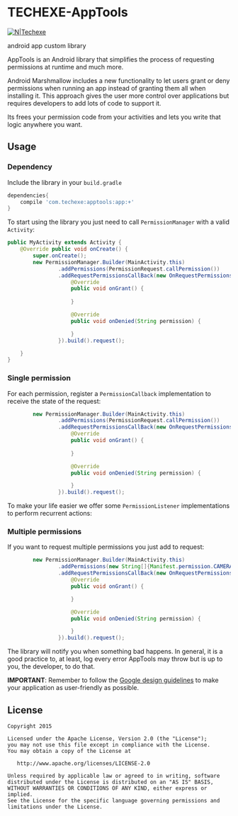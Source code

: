 # TECHEXE-AppTools

[![N|Techexe](http://res.cloudinary.com/techexe/image/upload/v1501927533/cooltext253949971058893_myrlcg.png)]()


android app custom library

AppTools is an Android library that simplifies the process of requesting permissions at runtime and much more.

Android Marshmallow includes a new functionality to let users grant or deny permissions when running an app instead of granting them all when installing it. This approach gives the user more control over applications but requires developers to add lots of code to support it.

Its frees your permission code from your activities and lets you write that logic anywhere you want.

Usage
-----

### Dependency

Include the library in your ``build.gradle``

```groovy
dependencies{
    compile 'com.techexe:apptools:app:+'
}
```


To start using the library you just need to call `PermissionManager` with a valid `Activity`:

```java
public MyActivity extends Activity {
	@Override public void onCreate() {
		super.onCreate();
        new PermissionManager.Builder(MainActivity.this)
                .addPermissions(PermissionRequest.callPermission())
                .addRequestPermissionsCallBack(new OnRequestPermissionsCallBack() {
                    @Override
                    public void onGrant() {
                        
                    }

                    @Override
                    public void onDenied(String permission) {

                    }
                }).build().request();

	}
}
```

### Single permission
For each permission, register a ``PermissionCallback`` implementation to receive the state of the request:

```java
        new PermissionManager.Builder(MainActivity.this)
                .addPermissions(PermissionRequest.callPermission())
                .addRequestPermissionsCallBack(new OnRequestPermissionsCallBack() {
                    @Override
                    public void onGrant() {
                        
                    }

                    @Override
                    public void onDenied(String permission) {

                    }
                }).build().request();
```

To make your life easier we offer some ``PermissionListener`` implementations to perform recurrent actions:


### Multiple permissions
If you want to request multiple permissions you just add to request:

```java
        new PermissionManager.Builder(MainActivity.this)
                .addPermissions(new String[]{Manifest.permission.CAMERA, Manifest.permission.WRITE_EXTERNAL_STORAGE})
                .addRequestPermissionsCallBack(new OnRequestPermissionsCallBack() {
                    @Override
                    public void onGrant() {

                    }

                    @Override
                    public void onDenied(String permission) {

                    }
                }).build().request();
```


The library will notify you when something bad happens. In general, it is a good practice to, at least, log every error AppTools may throw but is up to you, the developer, to do that.

**IMPORTANT**: Remember to follow the [Google design guidelines][2] to make your application as user-friendly as possible.



License
-------

    Copyright 2015

    Licensed under the Apache License, Version 2.0 (the "License");
    you may not use this file except in compliance with the License.
    You may obtain a copy of the License at

       http://www.apache.org/licenses/LICENSE-2.0

    Unless required by applicable law or agreed to in writing, software
    distributed under the License is distributed on an "AS IS" BASIS,
    WITHOUT WARRANTIES OR CONDITIONS OF ANY KIND, either express or implied.
    See the License for the specific language governing permissions and
    limitations under the License.

[1]: ./art/sample.gif
[2]: http://www.google.es/design/spec/patterns/permissions.html
[3]: https://github.com/JakeWharton/butterknife
[4]: https://github.com/junit-team/junit
[5]: https://github.com/mockito/mockito
